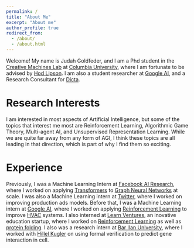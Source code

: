 ```yaml
---
permalink: /
title: "About Me"
excerpt: "About me"
author_profile: true
redirect_from: 
  - /about/
  - /about.html
---
```


Welcome! My name is Judah Goldfeder, and I am a Phd student in the [Creative Machines Lab](https://www.creativemachineslab.com/) at [Columbia University](https://www.columbia.edu/), where I am fortunate to be advised by [Hod Lipson](https://www.hodlipson.com/). I am also a student researcher at [Google AI](https://ai.google/), and a Research Consultant for [Dicta](https://dicta.org.il/).

Research Interests
======
I am interested in most aspects of Artificial Intelligence, but some of the topics that interest me most are Reinforcement Learning, Algorithmic Game Theory, Multi-agent AI, and Unsupervised Representation Learning. While we are quite far away from any form of AGI, I think these topics are all leading in that direction, which is part of why I find them so exciting.

Experience
======
Previously, I was a Machine Learning Intern at [Facebook AI Research](https://ai.facebook.com/), where I worked on applying [Transformers](https://en.wikipedia.org/wiki/Transformer_(machine_learning_model)) to [Graph Neural Networks](https://en.wikipedia.org/wiki/Graph_neural_network) at scale. I was also a Machine Learning intern at [Twitter](https://twitter.com/), where I worked on improving production ads models. Before that, I was a Machine Learning intern at [Google AI](https://ai.google/), where I worked on applying [Reinforcement Learning](https://en.wikipedia.org/wiki/Reinforcement_learning) to improve [HVAC](https://en.wikipedia.org/wiki/Heating,_ventilation,_and_air_conditioning) systems. I also interned at [Learn Ventures](https://learn.ventures/), an inovative education startup, where I worked on [Reinforcement Learning](https://en.wikipedia.org/wiki/Reinforcement_learning) as well as [protein folding](https://en.wikipedia.org/wiki/Protein_structure_prediction). I also was a research intern at [Bar Ilan University](https://www.biu.ac.il/en), where I worked with [Hillel Kugler](https://www.eng.biu.ac.il/hillelk/) on using formal verification to predict gene interaction in cell.


